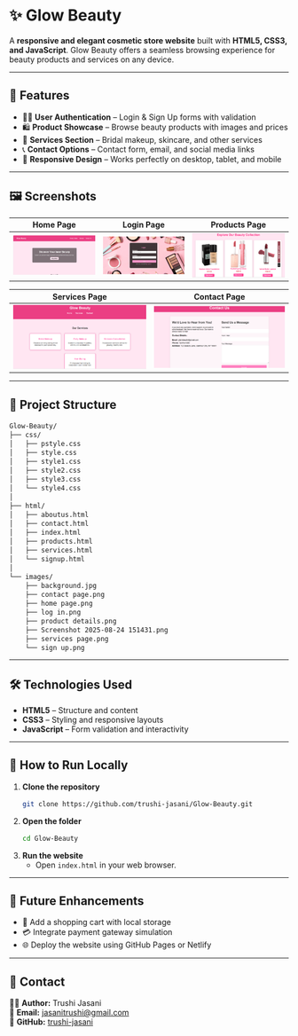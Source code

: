 # ✨ Glow Beauty  

A **responsive and elegant cosmetic store website** built with **HTML5, CSS3, and JavaScript**. Glow Beauty offers a seamless browsing experience for beauty products and services on any device.  

---

## 🌟 Features  

- 👩‍💻 **User Authentication** – Login & Sign Up forms with validation  
- 🛍️ **Product Showcase** – Browse beauty products with images and prices  
- 💅 **Services Section** – Bridal makeup, skincare, and other services  
- 📞 **Contact Options** – Contact form, email, and social media links  
- 📱 **Responsive Design** – Works perfectly on desktop, tablet, and mobile  

---

## 🖼️ Screenshots  

| Home Page                        | Login Page                       | Products Page                       |
|----------------------------------|---------------------------------|------------------------------------|
| ![Home Page](images/home%20page.png) | ![Login Page](images/log%20in.png) | ![Products](images/product%20details.png) |

| Services Page                     | Contact Page                     |
|----------------------------------|---------------------------------|
| ![Services](images/services%20page.png) | ![Contact](images/contact%20page.png) |

---

## 📂 Project Structure  

```
Glow-Beauty/
├── css/
│   ├── pstyle.css
│   ├── style.css
│   ├── style1.css
│   ├── style2.css
│   ├── style3.css
│   └── style4.css
│
├── html/
│   ├── aboutus.html
│   ├── contact.html
│   ├── index.html
│   ├── products.html
│   ├── services.html
│   └── signup.html
│
└── images/
    ├── background.jpg
    ├── contact page.png
    ├── home page.png
    ├── log in.png
    ├── product details.png
    ├── Screenshot 2025-08-24 151431.png
    ├── services page.png
    └── sign up.png
```


---

## 🛠️ Technologies Used  

- **HTML5** – Structure and content  
- **CSS3** – Styling and responsive layouts  
- **JavaScript** – Form validation and interactivity  

---

## 🚀 How to Run Locally  

1. **Clone the repository**  
   ```bash
   git clone https://github.com/trushi-jasani/Glow-Beauty.git
   ```
2. **Open the folder**  
   ```bash
   cd Glow-Beauty
   ```
3. **Run the website**  
   - Open `index.html` in your web browser.  

---

## 📌 Future Enhancements  

- 🛒 Add a shopping cart with local storage  
- 💳 Integrate payment gateway simulation  
- 🌐 Deploy the website using GitHub Pages or Netlify  

---

## 📧 Contact  

💁‍♀️ **Author:** Trushi Jasani  
📩 **Email:** jasanitrushi@gmail.com  
🔗 **GitHub:** [trushi-jasani](https://github.com/trushi-jasani)  
